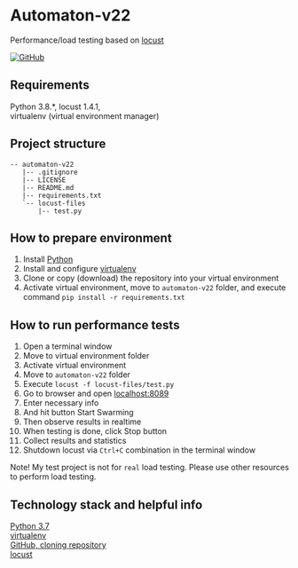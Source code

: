 # Automaton-v22
Performance/load testing based on [locust](https://locust.io/) 

[![GitHub](https://img.shields.io/github/license/mashape/apistatus.svg)](https://github.com/BurhanH/automaton-v22/blob/master/LICENSE)

## Requirements
Python 3.8.\*, locust 1.4.1, <br>
virtualenv (virtual environment manager) <br>

## Project structure
```text
-- automaton-v22
   |-- .gitignore
   |-- LICENSE
   |-- README.md
   |-- requirements.txt
   `-- locust-files
       |-- test.py
```

## How to prepare environment
1) Install [Python](https://www.python.org/downloads/)
2) Install and configure [virtualenv](https://packaging.python.org/guides/installing-using-pip-and-virtual-environments/)
3) Clone or copy (download) the repository into your virtual environment
4) Activate virtual environment, move to `automaton-v22` folder, and execute command `pip install -r requirements.txt`

## How to run performance tests
1) Open a terminal window
2) Move to virtual environment folder
3) Activate virtual environment
4) Move to `automaton-v22` folder
5) Execute `locust -f locust-files/test.py`
6) Go to browser and open [localhost:8089](http://localhost:8089)
7) Enter necessary info
8) And hit button Start Swarming
9) Then observe results in realtime
10) When testing is done, click Stop button
11) Collect results and statistics
12) Shutdown locust via `Ctrl+C` combination in the terminal window

Note! My test project is not for `real` load testing.
Please use other resources to perform load testing.

## Technology stack and helpful info
[Python 3.7](https://docs.python.org/3.8/) <br>
[virtualenv](https://packaging.python.org/guides/installing-using-pip-and-virtualenv/) <br>
[GitHub, cloning repository](https://docs.github.com/en/free-pro-team@latest/github/creating-cloning-and-archiving-repositories/cloning-a-repository) <br>
[locust](https://locust.io/) <br>
